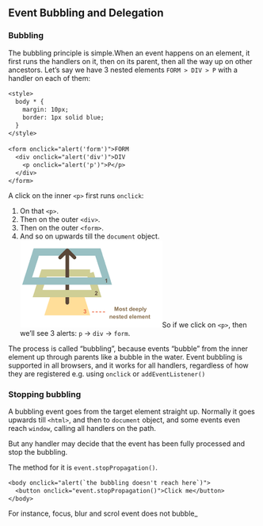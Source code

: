 ## Event Bubbling and Delegation

### Bubbling
The bubbling principle is simple.When an event happens on an element, it first runs the handlers on it, then on its parent, then all the way up on other ancestors.
Let’s say we have 3 nested elements  `FORM > DIV > P`  with a handler on each of them:
```markup
<style>
  body * {
    margin: 10px;
    border: 1px solid blue;
  }
</style>

<form onclick="alert('form')">FORM
  <div onclick="alert('div')">DIV
    <p onclick="alert('p')">P</p>
  </div>
</form>
```
A click on the inner  `<p>`  first runs  `onclick`:

1.  On that  `<p>`.
2.  Then on the outer  `<div>`.
3.  Then on the outer  `<form>`.
4.  And so on upwards till the  `document`  object.
![Event Bubling](01.png)So if we click on  `<p>`, then we’ll see 3 alerts:  `p`  →  `div`  →  `form`.

The process is called “bubbling”, because events “bubble” from the inner element up through parents like a bubble in the water.
Event bubbling is supported in all browsers, and it works for all handlers, regardless of how they are registered e.g. using `onclick` or `addEventListener()`

###  Stopping bubbling
A bubbling event goes from the target element straight up. Normally it goes upwards till  `<html>`, and then to  `document`  object, and some events even reach  `window`, calling all handlers on the path.

But any handler may decide that the event has been fully processed and stop the bubbling.

The method for it is  `event.stopPropagation()`.
```markup
<body onclick="alert(`the bubbling doesn't reach here`)">
  <button onclick="event.stopPropagation()">Click me</button>
</body>
```
For instance,  focus, blur and scrol event does not bubble_
 
